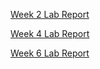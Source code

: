 [Week 2 Lab Report](https://williamheng89.github.io/cse-15l-lab-report/lab-report-1-week-2)

[Week 4 Lab Report](https://williamheng89.github.io/cse-15l-lab-report/lab-report-2-week-4)

[Week 6 Lab Report](https://williamheng89.github.io/cse-15l-lab-report/lab-report-2-week-6)
